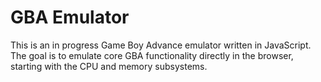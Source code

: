 # GBA Emulator

This is an in progress Game Boy Advance emulator written in JavaScript. The goal is to emulate core GBA functionality directly in the browser, starting with the CPU and memory subsystems.
